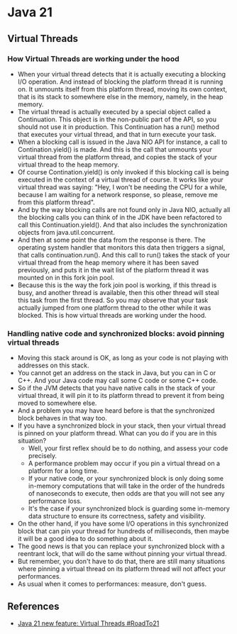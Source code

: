 # Java 21

## Virtual Threads

### How Virtual Threads are working under the hood

* When your virtual thread detects that it is actually executing a blocking I/O operation. And instead of blocking the
  platform thread it is running on. It unmounts itself from this platform thread, moving its own context, that is its
  stack to somewhere else in the memory, namely, in the heap memory.
* The virtual thread is actually executed by a special object called a Continuation. This object is in the non-public
  part of the API, so you should not use it in production. This Continuation has a run() method that executes your
  virtual thread, and that in turn execute your task.
* When a blocking call is issued in the Java NIO API for instance, a call to Contination.yield() is made. And this is
  the call that unmounts your virtual thread from the platform thread, and copies the stack of your virtual thread to
  the heap memory.
* Of course Contination.yield() is only invoked if this blocking call is being executed in the context of a virtual
  thread of course. It works like your virtual thread was saying: "Hey, I won't be needing the CPU for a while, because
  I am waiting for a network response, so please, remove me from this platform thread".
* And by the way blocking calls are not found only in Java NIO, actually all the blocking calls you can think of in the
  JDK have been refactored to call this Continuation.yield(). And that also includes the synchronization objects from
  java.util.concurrent.
* And then at some point the data from the response is there. The operating system handler that monitors this data then
  triggers a signal, that calls continuation.run(). And this call to run() takes the stack of your virtual thread from
  the heap memory where it has been saved previously, and puts it in the wait list of the platform thread it was mounted
  on in this fork join pool.
* Because this is the way the fork join pool is working, if this thread is busy, and another thread is available, then
  this other thread will steal this task from the first thread. So you may observe that your task actually jumped from
  one platform thread to the other while it was blocked. This is how virtual threads are working under the hood.

### Handling native code and synchronized blocks: avoid pinning virtual threads

* Moving this stack around is OK, as long as your code is not playing with addresses on this stack.
* You cannot get an address on the stack in Java, but you can in C or C++. And your Java code may call some C code or
  some C++ code.
* So if the JVM detects that you have native calls in the stack of your virtual thread, it will pin it to its platform
  thread to prevent it from being moved to somewhere else.
* And a problem you may have heard before is that the synchronized block behaves in that way too.
* If you have a synchronized block in your stack, then your virtual thread is pinned on your platform thread. What can
  you do if you are in this situation?
    * Well, your first reflex should be to do nothing, and assess your code precisely.
    * A performance problem may occur if you pin a virtual thread on a platform for a long time.
    * If your native code, or your synchronized block is only doing some in-memory computations that will take in the
      order of the hundreds of nanoseconds to execute, then odds are that you will not see any performance loss.
    * It's the case if your synchronized block is guarding some in-memory data structure to ensure its correctness,
      safety and visibility.
* On the other hand, if you have some I/O operations in this synchronized block that can pin your thread for hundreds of
  milliseconds, then maybe it will be a good idea to do something about it.
* The good news is that you can replace your synchronized block with a reentrant lock, that will do the same without
  pinning your virtual thread.
* But remember, you don't have to do that, there are still many situations where pinning a virtual thread on its
  platform thread will not affect your performances.
* As usual when it comes to performances: measure, don't guess.

## References

* [Java 21 new feature: Virtual Threads #RoadTo21](https://youtu.be/5E0LU85EnTI?si=OjN6IlCphUpBR5rt)